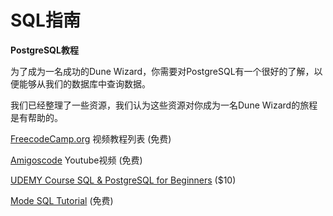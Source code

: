 # SQL指南

**PostgreSQL教程**

为了成为一名成功的Dune Wizard，你需要对PostgreSQL有一个很好的了解，以便能够从我们的数据库中查询数据。

我们已经整理了一些资源，我们认为这些资源对你成为一名Dune Wizard的旅程是有帮助的。

[FreecodeCamp.org](https://www.youtube.com/watch?v=qw--VYLpxG4) 视频教程列表 (免费)

[Amigoscode](https://www.youtube.com/watch?v=5hzZtqCNQKk) Youtube视频 (免费)

[UDEMY Course SQL & PostgreSQL for Beginners](https://www.udemy.com/course/sql-and-postgresql-for-beginners/?ranMID=39197\&ranEAID=JVFxdTr9V80\&ranSiteID=JVFxdTr9V80-nnMsdWXzWeu9lqxtbEa72g\&utm\_source=aff-campaign\&LSNPUBID=JVFxdTr9V80\&utm\_medium=udemyads) ($10)

[Mode SQL Tutorial](https://mode.com/sql-tutorial/) (免费)

